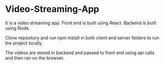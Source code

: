 # Video-Streaming-App

It is a video streaming app.
Front end is built using React.
Backend is built using Node.

Clone repository and run npm install in both client and server folders to run the project locally.

The videos are stored in backend and passed to front end using api calls and then ran on the browser.
